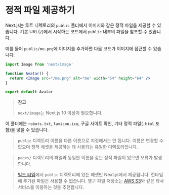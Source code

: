 # 정적 파일 제공하기

Next.js는 루트 디렉토리의 `public` 폴더에서 이미지와 같은 정적 파일을 제공할 수 있습니다. 기본 URL(`/`)에서 시작하는 코드에서 `public` 내부의 파일을 참조할 수 있습니다.

예를 들어 `public/me.png`에 이미지를 추가하면 다음 코드가 이미지에 접근할 수 있습니다.

```jsx
import Image from 'next/image'

function Avatar() {
  return <Image src="/me.png" alt="me" width="64" height="64" />
}

export default Avatar
```

> **참고**
>
> `next/image`는 Next.js 10 이상이 필요합니다.

이 폴더에는 `robots.txt`, `favicon.ico`, 구글 사이트 확인, 기타 정적 파일(`.html` 포함)을 넣을 수 있습니다.

> `public` 디렉토리 이름을 다른 이름으로 지정해서는 안 됩니다. 이름은 변경할 수 없으며 정적 에셋을 제공하는 데 사용되는 유일한 디렉토리입니다.

> `pages/` 디렉토리의 파일과 동일한 이름을 갖는 정적 파일이 있으면 오류가 발생합니다.

> [빌드 타임](https://nextjs.org/docs/api-reference/cli#build)에서 `public` 디렉토리에 있는 에셋만 Next.js에서 제공됩니다. 런타임에 추가된 파일은 사용할 수 없습니다. 영구 파일 저장소는 [AWS S3](https://aws.amazon.com/s3/)와 같은 타사 서비스를 이용하는 것을 추천합니다.